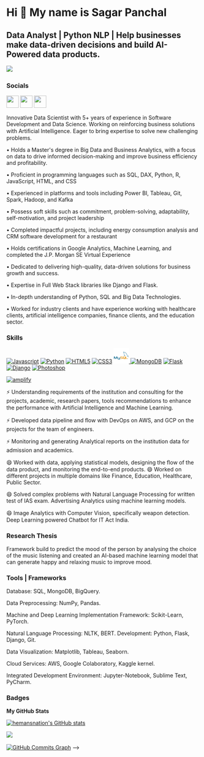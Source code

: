 
Hi 👋 My name is Sagar Panchal
=====================================

Data Analyst | Python NLP | Help businesses make data-driven decisions and build AI-Powered data products.
------------------------------------
![](https://komarev.com/ghpvc/?username=panchalsagar1815&label=PROFILE+VIEWS)
<!---
* 🌍  Notes on Artificial Intelligence [Himanshu Ramchandani](https://www.himanshuramchandani.co/)
* ✉️  You can contact me at [connect@himanshuramchandani.co](mailto:connect@himanshuramchandani.co)


<a href="https://www.twitter.com/hemansnation" target="_blank" rel="noreferrer"><img
src="https://img.shields.io/twitter/follow/hemansnation?logo=twitter&style=for-the-badge&color=0891b2&labelColor=1c1917"
/></a>
--->
### Socials

<p align="left"> <a href="https://github.com/panchalsagar1815" target="_blank" rel="noreferrer"><img src="https://raw.githubusercontent.com/danielcranney/readme-generator/main/public/icons/socials/github.svg" width="32" height="32" /></a> 
<a href="https://sagarpanchal.me" target="_blank" rel="noreferrer"><img src="https://raw.githubusercontent.com/danielcranney/readme-generator/main/public/icons/socials/hashnode.svg" width="32" height="32" /></a>
<a href="https://www.linkedin.com/comm/mynetwork/discovery-see-all?usecase=PEOPLE_FOLLOWS&followMember=sagar-ppanchal" target="_blank" rel="noreferrer"><img src="https://raw.githubusercontent.com/danielcranney/readme-generator/main/public/icons/socials/linkedin.svg" width="32" height="32" /></a> <!--- <a href="https://www.twitter.com/hemansnation" target="_blank" rel="noreferrer"><img src="https://raw.githubusercontent.com/danielcranney/readme-generator/main/public/icons/socials/twitter.svg" width="32" height="32" /></a> ---> </p>


Innovative Data Scientist with 5+ years of experience in Software Development and Data Science. Working on reinforcing business solutions with Artiﬁcial Intelligence. Eager to bring expertise to solve new challenging problems. 

• Holds a Master's degree in Big Data and Business Analytics, with a focus on data to drive informed decision-making and improve business efficiency and profitability.

• Proficient in programming languages such as SQL, DAX, Python, R, JavaScript, HTML, and CSS

• Experienced in platforms and tools including Power BI, Tableau, Git, Spark, Hadoop, and Kafka

• Possess soft skills such as commitment, problem-solving, adaptability, self-motivation, and project leadership

• Completed impactful projects, including energy consumption analysis and CRM software development for a restaurant

• Holds certifications in Google Analytics, Machine Learning, and completed the J.P. Morgan SE Virtual Experience

• Dedicated to delivering high-quality, data-driven solutions for business growth and success.

• Expertise in Full Web Stack libraries like Django and Flask. 

• In-depth understanding of Python, SQL and Big Data Technologies. 

• Worked for industry clients and have experience working with healthcare clients, artificial intelligence companies, finance clients, and the education sector. 


### Skills

<p align="left">
<a href="https://developer.mozilla.org/en-US/docs/Web/JavaScript" target="_blank" rel="noreferrer"><img src="https://raw.githubusercontent.com/danielcranney/readme-generator/main/public/icons/skills/javascript-colored.svg" width="36" height="36" alt="Javascript" /></a>
<a href="https://www.python.org/" target="_blank" rel="noreferrer"><img src="https://raw.githubusercontent.com/danielcranney/readme-generator/main/public/icons/skills/python-colored.svg" width="36" height="36" alt="Python" /></a>
<a href="https://developer.mozilla.org/en-US/docs/Glossary/HTML5" target="_blank" rel="noreferrer"><img src="https://raw.githubusercontent.com/danielcranney/readme-generator/main/public/icons/skills/html5-colored.svg" width="36" height="36" alt="HTML5" /></a>
<!-- <a href="https://reactjs.org/" target="_blank" rel="noreferrer"><img src="https://raw.githubusercontent.com/danielcranney/readme-generator/main/public/icons/skills/react-colored.svg" width="36" height="36" alt="React" /></a> -->
<!-- <a href="https://nextjs.org/docs" target="_blank" rel="noreferrer"><img src="https://raw.githubusercontent.com/danielcranney/readme-generator/main/public/icons/skills/nextjs-colored.svg" width="36" height="36" alt="NextJs" /></a> -->
<a href="https://www.w3.org/TR/CSS/#css" target="_blank" rel="noreferrer"><img src="https://raw.githubusercontent.com/danielcranney/readme-generator/main/public/icons/skills/css3-colored.svg" width="36" height="36" alt="CSS3" /></a>
<a href="https://www.mysql.com/" target="_blank" rel="nofollow"> <img src="https://raw.githubusercontent.com/devicons/devicon/master/icons/mysql/mysql-original-wordmark.svg" alt="mysql" width="40" height="40"/> </a>
<!-- <a href="https://tailwindcss.com/" target="_blank" rel="noreferrer"><img src="https://raw.githubusercontent.com/danielcranney/readme-generator/main/public/icons/skills/tailwindcss-colored.svg" width="36" height="36" alt="TailwindCSS" /></a> -->
<!-- <a href="https://getbootstrap.com/" target="_blank" rel="noreferrer"><img src="https://raw.githubusercontent.com/danielcranney/readme-generator/main/public/icons/skills/bootstrap-colored.svg" width="36" height="36" alt="Bootstrap" /></a>
<a href="https://mui.com/" target="_blank" rel="noreferrer"><img src="https://raw.githubusercontent.com/danielcranney/readme-generator/main/public/icons/skills/materialui-colored.svg" width="36" height="36" alt="Material UI" /></a>
<a href="https://redux.js.org/" target="_blank" rel="noreferrer"><img src="https://raw.githubusercontent.com/danielcranney/readme-generator/main/public/icons/skills/redux-colored.svg" width="36" height="36" alt="Redux" /></a>
<a href="https://webpack.js.org/" target="_blank" rel="noreferrer"><img src="https://raw.githubusercontent.com/danielcranney/readme-generator/main/public/icons/skills/webpack-colored.svg" width="36" height="36" alt="Webpack" /></a>
<a href="https://babeljs.io/" target="_blank" rel="noreferrer"><img src="https://raw.githubusercontent.com/danielcranney/readme-generator/main/public/icons/skills/babel-colored.svg" width="36" height="36" alt="Babel" /></a>
<a href="https://nodejs.org/en/" target="_blank" rel="noreferrer"><img src="https://raw.githubusercontent.com/danielcranney/readme-generator/main/public/icons/skills/nodejs-colored.svg" width="36" height="36" alt="NodeJS" /></a> -->
<!-- <a href="https://expressjs.com/" target="_blank" rel="noreferrer"><img src="https://raw.githubusercontent.com/danielcranney/readme-generator/main/public/icons/skills/express-colored.svg" width="36" height="36" alt="Express" /></a>
<a href="https://graphql.org/" target="_blank" rel="noreferrer"><img src="https://raw.githubusercontent.com/danielcranney/readme-generator/main/public/icons/skills/graphql-colored.svg" width="36" height="36" alt="GraphQL" /></a> -->
<a href="https://www.mongodb.com/" target="_blank" rel="noreferrer"><img src="https://raw.githubusercontent.com/danielcranney/readme-generator/main/public/icons/skills/mongodb-colored.svg" width="36" height="36" alt="MongoDB" /></a>
<a href="https://flask.palletsprojects.com/en/2.0.x/" target="_blank" rel="noreferrer"><img src="https://raw.githubusercontent.com/danielcranney/readme-generator/main/public/icons/skills/flask-colored.svg" width="36" height="36" alt="Flask" /></a>
<a href="https://www.djangoproject.com/" target="_blank" rel="noreferrer"><img src="https://raw.githubusercontent.com/danielcranney/readme-generator/main/public/icons/skills/django-colored.svg" width="36" height="36" alt="Django" /></a>
<a href="https://www.adobe.com/uk/products/photoshop.html" target="_blank" rel="noreferrer"><img src="https://raw.githubusercontent.com/danielcranney/readme-generator/main/public/icons/skills/photoshop-colored.svg" width="36" height="36" alt="Photoshop" /></a>
 <p align="left"> <a href="https://aws.amazon.com/amplify/" target="_blank" rel="nofollow"> <img src="https://docs.amplify.aws/assets/logo-dark.svg" alt="amplify" width="40" height="40"/> </a>
<!-- <a href="adobe.com/uk/products/illustrator.html" target="_blank" rel="noreferrer"><img src="https://raw.githubusercontent.com/danielcranney/readme-generator/main/public/icons/skills/illustrator-colored.svg" width="36" height="36" alt="Illustrator" /></a>
<a href="https://www.adobe.com/uk/products/xd.html" target="_blank" rel="noreferrer"><img src="https://raw.githubusercontent.com/danielcranney/readme-generator/main/public/icons/skills/xd-colored.svg" width="36" height="36" alt="XD" /></a>

<a href="https://www.figma.com/" target="_blank" rel="noreferrer"><img src="https://raw.githubusercontent.com/danielcranney/readme-generator/main/public/icons/skills/figma-colored.svg" width="36" height="36" alt="Figma" /></a> -->
</p>


<!-- ### Mentor

Trained 5000+ Computer Science enthusiasts in Data Science, Machine Learning, Full Stack Web Development, and major project development, with technologies like ReactJS, NodeJS, Python, SQL, Tableau, Statistics, Numpy, Pandas, Matplotlib, Scikit-Learn. 

Recruited, interviewed, and hired 100+ developers to keep up with partner company's growth and expansion. Hosted more than 20 in-house AI Hackathons. 

400+ Free sessions on Python and Machine Learning. 

Built a community of 2500+ Data Scientists on Instagram by generating quality content on Artiﬁcial Intelligence and subﬁelds like machine learning, deep learning, NLP, and computer vision.  -->

⚡ Understanding requirements of the institution and consulting for the projects, academic, research papers, tools recommendations to enhance the performance with Artiﬁcial Intelligence and Machine Learning. 

⚡ Developed data pipeline and ﬂow with DevOps on AWS, and GCP on the projects for the team of engineers. 

⚡ Monitoring and generating Analytical reports on the institution data for admission and academics.

😄 Worked with data, applying statistical models, designing the ﬂow of the data product, and monitoring the end-to-end products. 😄 Worked on different projects in multiple domains like Finance, Education, Healthcare, Public Sector. 

😄 Solved complex problems with Natural Language Processing for written test of IAS exam. Advertising Analytics using machine learning models. 

😄 Image Analytics with Computer Vision, speciﬁcally weapon detection. Deep Learning powered Chatbot for IT Act India. 

### Research Thesis 

Framework build to predict the mood of the person by analysing the choice of the music listening and created an AI-based machine learning model that can generate happy and relaxing music to improve mood. 

### Tools | Frameworks 

Database: SQL, MongoDB, BigQuery.

Data Preprocessing: NumPy, Pandas. 

Machine and Deep Learning Implementation Framework: Scikit-Learn, PyTorch. 

Natural Language Processing: NLTK, BERT. Development: Python, Flask, Django, Git. 

Data Visualization: Matplotlib, Tableau, Seaborn. 

Cloud Services: AWS, Google Colaboratory, Kaggle kernel. 

Integrated Development Environment: Jupyter-Notebook, Sublime Text, PyCharm.


### Badges

<b>My GitHub Stats</b>

<a href="http://www.github.com/panchalsagar1815"><img src="https://github-readme-stats.vercel.app/api?username=hemansnation&show_icons=true&hide=&count_private=true&title_color=0891b2&text_color=ffffff&icon_color=0891b2&bg_color=1c1917&hide_border=true&show_icons=true" alt="hemansnation's GitHub stats" /></a>

<a href="http://www.github.com/panchalsagar1815"><img src="https://github-readme-streak-stats.herokuapp.com/?user=hemansnation&stroke=ffffff&background=1c1917&ring=0891b2&fire=0891b2&currStreakNum=ffffff&currStreakLabel=0891b2&sideNums=ffffff&sideLabels=ffffff&dates=ffffff&hide_border=true" /></a>

<a href="http://www.github.com/panchalsagar1815"><img src="https://activity-graph.herokuapp.com/graph?username=hemansnation&bg_color=1c1917&color=ffffff&line=0891b2&point=ffffff&area_color=1c1917&area=true&hide_border=true&custom_title=GitHub%20Commits%20Graph" alt="GitHub Commits Graph" /></a>
 -->
